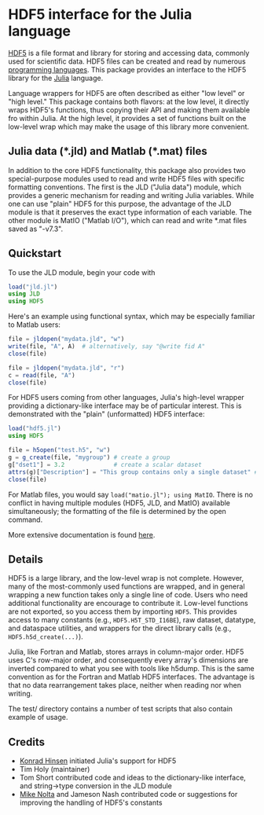 # HDF5 interface for the Julia language

[HDF5][HDF5] is a file format and library for storing and accessing
data, commonly used for scientific data. HDF5 files can be created and
read by numerous [programming
languages](http://www.hdfgroup.org/tools5desc.html).  This package
provides an interface to the HDF5 library for the
[Julia][Julia] language.

Language wrappers for HDF5 are often described as either "low level" or "high level." This package contains both flavors: at the low level, it directly wraps HDF5's functions, thus copying their API and making them available fro within Julia. At the high level, it provides a set of functions built on the low-level wrap which may make the usage of this library more convenient.

## Julia data (\*.jld) and Matlab (\*.mat) files

In addition to the core HDF5 functionality, this package also provides two special-purpose modules used to read and write HDF5 files with specific formatting conventions. The first is the JLD ("Julia data") module, which provides a generic mechanism for reading and writing Julia variables. While one can use "plain" HDF5 for this purpose, the advantage of the JLD module is that it preserves the exact type information of each variable. The other module is MatIO ("Matlab I/O"), which can read and write *.mat files saved as "-v7.3".

## Quickstart

To use the JLD module, begin your code with

```julia
load("jld.jl")
using JLD
using HDF5
```

Here's an example using functional syntax, which may be especially familiar to Matlab users:

```julia
file = jldopen("mydata.jld", "w")
write(file, "A", A)  # alternatively, say "@write fid A"
close(file)

file = jldopen("mydata.jld", "r")
c = read(file, "A")
close(file)
```

For HDF5 users coming from other languages, Julia's high-level wrapper providing a dictionary-like interface may be of particular interest. This is demonstrated with the "plain" (unformatted) HDF5 interface:

```julia
load("hdf5.jl")
using HDF5

file = h5open("test.h5", "w")
g = g_create(file, "mygroup") # create a group
g["dset1"] = 3.2              # create a scalar dataset
attrs(g)["Description"] = "This group contains only a single dataset" # an attribute
close(file)
```

For Matlab files, you would say ``load("matio.jl"); using MatIO``. There is no conflict in having multiple modules (HDF5, JLD, and MatIO) available simultaneously; the formatting of the file is determined by the open command.

More extensive documentation is found [here](doc/hdf5).

## Details

HDF5 is a large library, and the low-level wrap is not complete. However, many of the most-commonly used functions are wrapped, and in general wrapping a new function takes only a single line of code. Users who need additional functionality are encourage to contribute it. Low-level functions are not exported, so you access them by importing ``HDF5``. This provides access to many constants (e.g., ``HDF5.H5T_STD_I16BE``), raw dataset, datatype, and dataspace utilities, and wrappers for the direct library calls (e.g., ``HDF5.h5d_create(...)``).

Julia, like Fortran and Matlab, stores arrays in column-major order.
HDF5 uses C's row-major order, and consequently every array's
dimensions are inverted compared to what you see with tools like
h5dump. This is the same convention as for the Fortran and Matlab HDF5
interfaces. The advantage is that no data rearrangement takes place,
neither when reading nor when writing.

The test/ directory contains a number of test scripts that also contain example of usage.

## Credits

- [Konrad Hinsen](https://github.com/khinsen/julia_hdf5) initiated Julia's support for HDF5
- Tim Holy (maintainer)
- Tom Short contributed code and ideas to the dictionary-like interface, and string->type conversion in the JLD module
- [Mike Nolta](https://github.com/nolta/julia_hdf5) and Jameson Nash contributed code or suggestions for improving the handling of HDF5's constants


[Julia]: http://julialang.org "Julia"
[HDF5]: http://www.hdfgroup.org/HDF5/ "HDF5"
